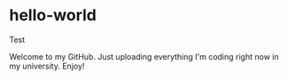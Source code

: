 # hello-world
Test

Welcome to my GitHub. Just uploading everything I'm coding right now in my university. Enjoy!
